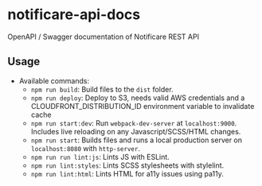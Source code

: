 # notificare-api-docs

OpenAPI / Swagger documentation of Notificare REST API

## Usage

- Available commands:
  - `npm run build`: Build files to the `dist` folder.
  - `npm run deploy`: Deploy to S3, needs valid AWS credentials and a CLOUDFRONT_DISTRIBUTION_ID environment variable to invalidate cache
  - `npm run start:dev`: Run `webpack-dev-server` at `localhost:9000`. Includes live reloading on any Javascript/SCSS/HTML changes.
  - `npm run start`: Builds files and runs a local production server on `localhost:8080` with `http-server`.
  - `npm run run lint:js`: Lints JS with ESLint.
  - `npm run lint:styles`: Lints SCSS stylesheets with stylelint.
  - `npm run lint:html`: Lints HTML for a11y issues using pa11y.
  
